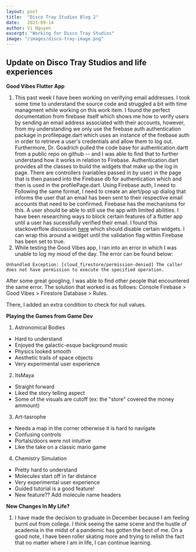 ```yaml
---
layout: post
title:  "Disco Tray Studios Blog 2"
date:   2021-09-14
author: Vi Nguyen
excerpt: "Working for Disco Tray Studios"
image: "/images/disco-tray-image.png"
---
```

## Update on Disco Tray Studios and life experiences

**Good Vibes Flutter App**
  1. This past week I have been working on verifying email addresses. I took some time to understand the source code and struggled a bit with time managment while working on this work item. I found the perfect documentation from firebase itself which shows me how to verify users by sending an email address associated with their accounts, however, from my understanding we only use the firebase auth authentication package in profilepage.dart which uses an instance of the firebase auth in order to retrieve a user's credentials and allow them to log out. Furthermore, Dr. Goadrich pulled the code base for authentication.dartt from a public repo on github -- and I was able to find that to further understand how it works in relation to Firebase. Authentication.dart provides all the classes to build the widgets that make up the log in page. There are controllers (variables passed in by user) in the page that is then passed into the Firebase db for authentication which and then is used in the profilePage.dart. Using Firebase auth, I need to Following the same format, I need to create an alert/pop up dialog that informs the user that an email has been sent to their respective email accounts that need to be confirmed. Firebase has the mechanisms for this. A user should be able to still use the app with limited abilities. I have been researching ways to block certain features of a flutter app until a user has sucessfully verified their email. I found this stackoverflow discussion [here](https://stackoverflow.com/questions/54220859/flutter-disable-touch-on-the-entire-screen) which should disable certain widgets. I can wrap this around a widget until the validation flag within Firebase has been set to true. 
  2. While testing the Good Vibes app, I ran into an error in which I was unable to log my mood of the day. The error can be found below:

	
    Unhandled Exception: [cloud_firestore/permission-denied] The caller does not have permission to execute the specified operation.
	

  After some great googling, I was able to find other people that encountered the same error. The solution that worked is as follows: Console Firebase > Good Vibes > Firestore Database > Rules.

  There, I added an extra condition to check for null values. 

**Playing the Games from Game Dev**
  1. Astronomical Bodies
  - Hard to understand
  - Enjoyed the galactic-esque background music
  - Physics looked smooth
  - Aesthetic trails of space objects
  - Very experimental user experience
  2. ItsMaya
  - Straight forward
  - Liked the story telling aspect
  - Some of the visuals are cutoff (ex: the "store" covered the money ammount)
  3. Art-tasrophe
  - Needs a map in the corner otherwise it is hard to navigate
  - Confusing controls
  - Portals/doors were not intuitive
  - Like the take on a classic mario game
  4. Chemistry Simulation
  - Pretty hard to understand
  - Molecules start off in far distance
  - Very experimental user experience
  - Guided tutorial is a good feature!
  - New feature?? Add molecule name headers
  

**New Changes In My Life?**
  1. I have made the decision to graduate in December because I am feeling burnt out from college. I think seeing the same scene and the hustle of academia in the midst of a pandemic has gotten the best of me. On a good note, I have been roller skating more and trying to relish the fact that no matter where I am in life, I can continue learning.


